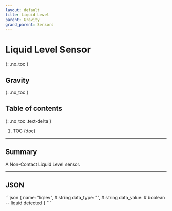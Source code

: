 ```yaml
---
layout: default
title: Liquid Level
parent: Gravity
grand_parent: Sensors
---
```


# Liquid Level Sensor
{: .no_toc }
## Gravity
{: .no_toc }

## Table of contents
{: .no_toc .text-delta }

1. TOC
{:toc}

---

## Summary

A Non-Contact Liquid Level sensor.

---

## JSON 

<div class="code-example" markdown="1">
```json
{
  name: "liqlev",      # string
  data_type: "",    # string
  data_value:       # boolean -- liquid detected
}
```
</div>